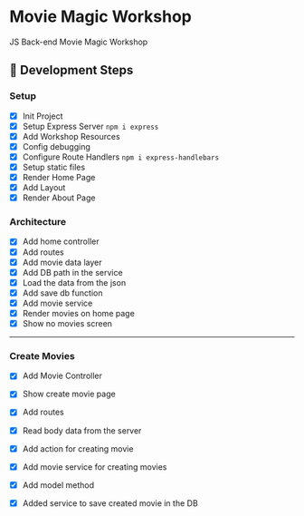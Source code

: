 # Movie Magic Workshop
JS Back-end Movie Magic Workshop


## 🚀 Development Steps

### Setup
- [X] Init Project
- [X] Setup Express Server `npm i express`
- [X] Add Workshop Resources
- [X] Config debugging
- [X] Configure Route Handlers `npm i express-handlebars`
- [X] Setup static files
- [X] Render Home Page
- [X] Add Layout
- [X] Render About Page
### Architecture

- [X] Add home controller
- [X] Add routes
- [X] Add movie data layer 
- [X] Add DB path in the service
- [X] Load the data from the json
- [X] Add save db function
- [X] Add movie service
- [X] Render movies on home page
- [X] Show no movies screen
---

### Create Movies
- [X] Add Movie Controller
- [X] Show create movie page
- [X] Add routes
- [X] Read body data from the server
- [X] Add action for creating movie
- [X] Add movie service for creating movies
- [X] Add model method
- [X] Added service to save created movie in the DB
  